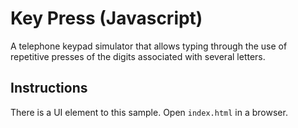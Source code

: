 # Key Press (Javascript)

A telephone keypad simulator that allows typing through the use of repetitive presses of the digits associated with several letters.

## Instructions

There is a UI element to this sample. Open `index.html` in a browser.

